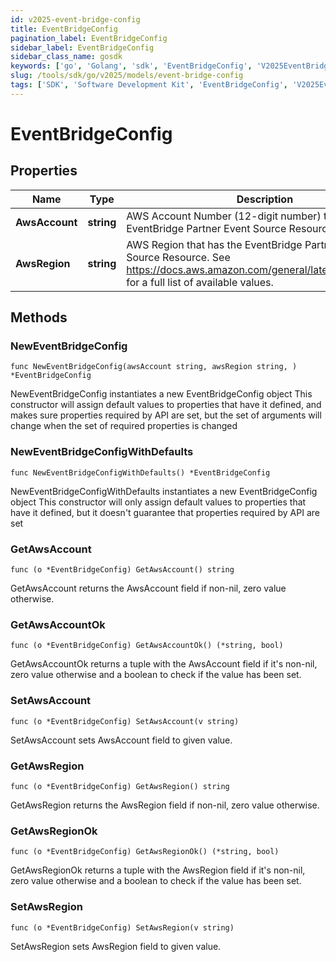 ```yaml
---
id: v2025-event-bridge-config
title: EventBridgeConfig
pagination_label: EventBridgeConfig
sidebar_label: EventBridgeConfig
sidebar_class_name: gosdk
keywords: ['go', 'Golang', 'sdk', 'EventBridgeConfig', 'V2025EventBridgeConfig'] 
slug: /tools/sdk/go/v2025/models/event-bridge-config
tags: ['SDK', 'Software Development Kit', 'EventBridgeConfig', 'V2025EventBridgeConfig']
---
```


# EventBridgeConfig

## Properties

Name | Type | Description | Notes
------------ | ------------- | ------------- | -------------
**AwsAccount** | **string** | AWS Account Number (12-digit number) that has the EventBridge Partner Event Source Resource. | 
**AwsRegion** | **string** | AWS Region that has the EventBridge Partner Event Source Resource. See https://docs.aws.amazon.com/general/latest/gr/rande.html for a full list of available values. | 

## Methods

### NewEventBridgeConfig

`func NewEventBridgeConfig(awsAccount string, awsRegion string, ) *EventBridgeConfig`

NewEventBridgeConfig instantiates a new EventBridgeConfig object
This constructor will assign default values to properties that have it defined,
and makes sure properties required by API are set, but the set of arguments
will change when the set of required properties is changed

### NewEventBridgeConfigWithDefaults

`func NewEventBridgeConfigWithDefaults() *EventBridgeConfig`

NewEventBridgeConfigWithDefaults instantiates a new EventBridgeConfig object
This constructor will only assign default values to properties that have it defined,
but it doesn't guarantee that properties required by API are set

### GetAwsAccount

`func (o *EventBridgeConfig) GetAwsAccount() string`

GetAwsAccount returns the AwsAccount field if non-nil, zero value otherwise.

### GetAwsAccountOk

`func (o *EventBridgeConfig) GetAwsAccountOk() (*string, bool)`

GetAwsAccountOk returns a tuple with the AwsAccount field if it's non-nil, zero value otherwise
and a boolean to check if the value has been set.

### SetAwsAccount

`func (o *EventBridgeConfig) SetAwsAccount(v string)`

SetAwsAccount sets AwsAccount field to given value.


### GetAwsRegion

`func (o *EventBridgeConfig) GetAwsRegion() string`

GetAwsRegion returns the AwsRegion field if non-nil, zero value otherwise.

### GetAwsRegionOk

`func (o *EventBridgeConfig) GetAwsRegionOk() (*string, bool)`

GetAwsRegionOk returns a tuple with the AwsRegion field if it's non-nil, zero value otherwise
and a boolean to check if the value has been set.

### SetAwsRegion

`func (o *EventBridgeConfig) SetAwsRegion(v string)`

SetAwsRegion sets AwsRegion field to given value.



